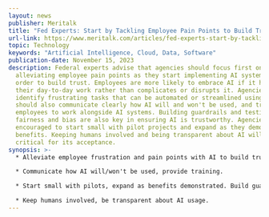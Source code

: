 ```yaml
---
layout: news
publisher: Meritalk
title: "Fed Experts: Start by Tackling Employee Pain Points to Build Trust in AI"
url-link: https://www.meritalk.com/articles/fed-experts-start-by-tackling-employee-pain-points-to-build-trust-in-ai/
topic: Technology
keywords: "Artificial Intelligence, Cloud, Data, Software"
publication-date: November 15, 2023
description: Federal experts advise that agencies should focus first on
  alleviating employee pain points as they start implementing AI systems in
  order to build trust. Employees are more likely to embrace AI if it helps
  their day-to-day work rather than complicates or disrupts it. Agencies should
  identify frustrating tasks that can be automated or streamlined using AI. They
  should also communicate clearly how AI will and won't be used, and train
  employees to work alongside AI systems. Building guardrails and testing for
  fairness and bias are also key in ensuring AI is trustworthy. Agencies are
  encouraged to start small with pilot projects and expand as they demonstrate
  benefits. Keeping humans involved and being transparent about AI will be
  critical for its acceptance.
synopsis: >-
  * Alleviate employee frustration and pain points with AI to build trust.

  * Communicate how AI will/won't be used, provide training.

  * Start small with pilots, expand as benefits demonstrated. Build guardrails, test for fairness and bias.

  * Keep humans involved, be transparent about AI usage.
---
```

